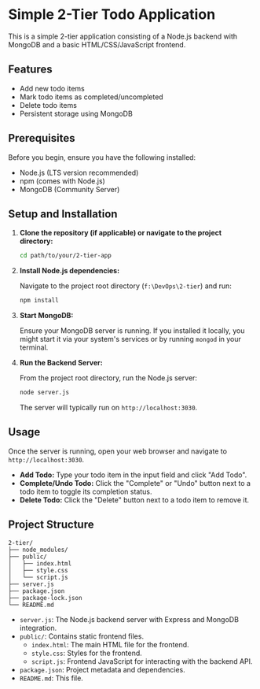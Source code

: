 # Simple 2-Tier Todo Application

This is a simple 2-tier application consisting of a Node.js backend with MongoDB and a basic HTML/CSS/JavaScript frontend.

## Features

- Add new todo items
- Mark todo items as completed/uncompleted
- Delete todo items
- Persistent storage using MongoDB

## Prerequisites

Before you begin, ensure you have the following installed:

- Node.js (LTS version recommended)
- npm (comes with Node.js)
- MongoDB (Community Server)

## Setup and Installation

1.  **Clone the repository (if applicable) or navigate to the project directory:**

    ```bash
    cd path/to/your/2-tier-app
    ```

2.  **Install Node.js dependencies:**

    Navigate to the project root directory (`f:\DevOps\2-tier`) and run:

    ```bash
    npm install
    ```

3.  **Start MongoDB:**

    Ensure your MongoDB server is running. If you installed it locally, you might start it via your system's services or by running `mongod` in your terminal.

4.  **Run the Backend Server:**

    From the project root directory, run the Node.js server:

    ```bash
    node server.js
    ```

    The server will typically run on `http://localhost:3030`.

## Usage

Once the server is running, open your web browser and navigate to `http://localhost:3030`.

-   **Add Todo:** Type your todo item in the input field and click "Add Todo".
-   **Complete/Undo Todo:** Click the "Complete" or "Undo" button next to a todo item to toggle its completion status.
-   **Delete Todo:** Click the "Delete" button next to a todo item to remove it.

## Project Structure

```
2-tier/
├── node_modules/
├── public/
│   ├── index.html
│   ├── style.css
│   └── script.js
├── server.js
├── package.json
├── package-lock.json
└── README.md
```

-   `server.js`: The Node.js backend server with Express and MongoDB integration.
-   `public/`: Contains static frontend files.
    -   `index.html`: The main HTML file for the frontend.
    -   `style.css`: Styles for the frontend.
    -   `script.js`: Frontend JavaScript for interacting with the backend API.
-   `package.json`: Project metadata and dependencies.
-   `README.md`: This file.